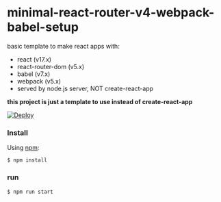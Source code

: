 # minimal-react-router-v4-webpack-babel-setup

basic template to make react apps with:
- react (v17.x)
- react-router-dom (v5.x)
- babel (v7.x)
- webpack (v5.x)
- served by node.js server, NOT create-react-app


**this project is just a template to use instead of create-react-app**


[![Deploy](https://www.herokucdn.com/deploy/button.svg)](https://heroku.com/deploy?template=https://github.com/jziesing/minimal-react-router-v4-webpack-babel-setup)


### Install

Using [npm](https://www.npmjs.com/):

    $ npm install

### run

    $ npm run start
